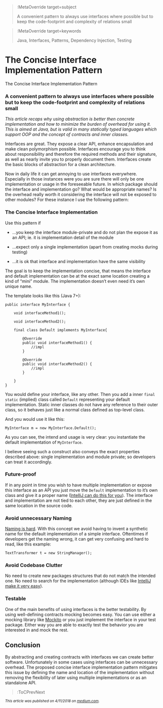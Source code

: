 

> :MetaOverride target=subject
>
> A convenient pattern to always use interfaces where possible but to keep the code-footprint and complexity of relations small


> :MetaOverride target=keywords
>
> Java, Interfaces, Patterns, Dependency Injection, Testing

# The Concise Interface Implementation Pattern

The Concise Interface Implementation Pattern

### A convenient pattern to always use interfaces where possible but to keep the code-footprint and complexity of relations small

_This article recaps why using abstraction is better then concrete implementation and how to minimize the burden of overhead for using it. This is aimed at Java, but is valid in many statically typed languages which support OOP and the concept of contracts and inner classes._

Interfaces are great. They expose a clear API, enhance encapsulation and make clean polymorphism possible. Interfaces encourage you to think about responsibility and therefore the required methods and their signature, as well as nearly invite you to properly document them. Interfaces create the basic blocks of abstraction for a clean architecture.

Now in daily life it can get annoying to use interfaces everywhere. Especially in those instances were you are sure there will only be one implementation or usage in the foreseeable future. In which package should the interface and implementation go? What would be appropriate names? Is the overhead really worth it considering the interface will not be exposed to other modules? For these instance I use the following pattern:

### The Concise Interface Implementation

Use this pattern if

* …you keep the interface module-private and do not plan the expose it as an API; ie. it is implementation detail of the module

* …expect only a single implementation (apart from creating mocks during testing)

* …it is ok that interface and implementation have the same visibility

The goal is to keep the implementation concise, that means the interface and default implementation can be at the exact same location creating a kind of “mini” module. The implementation doesn’t even need it’s own unique name.

The template looks like this (Java 7+):
```
public interface MyInterface {

    void interfaceMethod1();

    void interfaceMethod2();

    final class Default implements MyInterface{

        @Override
        public void interfaceMethod1() {
            //impl
        }

        @Override
        public void interfaceMethod2() {
            //impl
        }

    }
}
```

You would define your interface, like any other. Then you add a inner `final static` (implied) class called `Default` representing your default implementation. Static inner classes do not have any reference to their outer class, so it behaves just like a normal class defined as top-level class.

And you would use it like this:
```
MyInterface m = new MyInterface.Default();
```

As you can see, the intend and usage is very clear: you instantiate the default implementation of `MyInterface`.

I believe seeing such a construct also conveys the exact properties described above: single implementation and module private; so developers can treat it accordingly.

### Future-proof

If in any point in time you wish to have multiple implementation or expose this interface as an API you just move the `Default` implementation to it’s own class and give it a proper name ([IntelliJ can do this for you](https://www.jetbrains.com/help/idea/move-inner-to-upper-level-dialog-for-java.html)). The interface and implementation are not tied to each other, they are just defined in the same location in the source code.

### Avoid unnecessary Naming

[Naming is hard](https://martinfowler.com/bliki/TwoHardThings.html). With this concept we avoid having to invent a synthetic name for the default implementation of a simple interface. Oftentimes if developers get the naming wrong, it can get very confusing and hard to read, like this example:
```
TextTransformer t = new StringManager();
```

### Avoid Codebase Clutter

No need to create new packages structures that do not match the intended one. No need to search for the implementation (although IDEs like [IntelliJ make it very easy](https://www.jetbrains.com/help/idea/navigating-to-super-method-or-implementation.html)).

### Testable

One of the main benefits of using interfaces is the better testability. By using well-defining contracts mocking becomes easy. You can use either a mocking library like [Mockito](http://site.mockito.org/) or you just implement the interface in your test package. Either way you are able to exactly test the behavior you are interested in and mock the rest.

## Conclusion

By abstracting and creating contracts with interfaces we can create better software. Unfortunately in some cases using interfaces can be unnecessary overhead. The proposed concise interface implementation pattern mitigates this issue by defining the name and location of the implementation without removing the flexibility of later using multiple implementations or as an standalone API.

> :ToCPrevNext


<small>_This article was published on 4/11/2018 on [medium.com](https://medium.com/@patrickfav/the-concise-interface-implementation-pattern-9b15f35a806b)._</small>